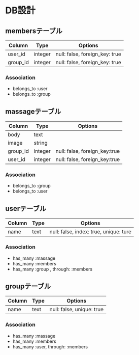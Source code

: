 # DB設計

## membersテーブル

|Column|Type|Options|
|------|----|-------|
|user_id|integer|null: false, foreign_key: true|
|group_id|integer|null: false, foreign_key: true|

### Association
 - belongs_to :user
 - belongs_to :group

## massageテーブル
|Column|Type|Options|
|------|----|-------|
|body|text||
|image|string||
|group_id|integer|null: false, foreign_key:true|
|user_id|integer|null: false, foreign_key:true|

### Association
- belongs_to :group
- belongs_to :user

## userテーブル
|Column|Type|Options|
|------|----|-------|
|name|text|null: false, index: true, unique: ture|

### Association
- has_many :massage
- has_many :members
- has_many :group , through: :members

## groupテーブル   
|Column|Type|Options|
|------|----|-------|
|name|text|null: false, unique: true|

### Association
- has_many :massage
- has_many :members
- has_many :user, through: :members
